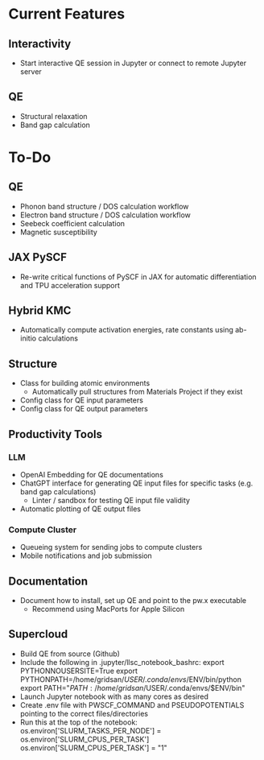 # Current Features

## Interactivity

- Start interactive QE session in Jupyter or connect to remote Jupyter server

## QE 

- Structural relaxation
- Band gap calculation 

# To-Do

## QE

- Phonon band structure / DOS calculation workflow
- Electron band structure / DOS calculation workflow
- Seebeck coefficient calculation
- Magnetic susceptibility

## JAX PySCF
- Re-write critical functions of PySCF in JAX for automatic differentiation and TPU acceleration support

## Hybrid KMC
- Automatically compute activation energies, rate constants using ab-initio calculations

## Structure
- Class for building atomic environments
    - Automatically pull structures from Materials Project if they exist
- Config class for QE input parameters
- Config class for QE output parameters

## Productivity Tools

### LLM
- OpenAI Embedding for QE documentations
- ChatGPT interface for generating QE input files for specific tasks (e.g. band gap calculations)
    - Linter / sandbox for testing QE input file validity
- Automatic plotting of QE output files

### Compute Cluster
- Queueing system for sending jobs to compute clusters
- Mobile notifications and job submission

## Documentation 
- Document how to install, set up QE and point to the pw.x executable
    - Recommend using MacPorts for Apple Silicon

## Supercloud 
- Build QE from source (Github)
- Include the following in .jupyter/llsc_notebook_bashrc:
    export PYTHONNOUSERSITE=True
    export PYTHONPATH=/home/gridsan/$USER/.conda/envs/$ENV/bin/python
    export PATH="${PATH}:/home/gridsan/$USER/.conda/envs/$ENV/bin"
- Launch Jupyter notebook with as many cores as desired
- Create .env file with PWSCF_COMMAND and PSEUDOPOTENTIALS pointing to the correct files/directories
- Run this at the top of the notebook:
    os.environ['SLURM_TASKS_PER_NODE'] = os.environ['SLURM_CPUS_PER_TASK']
    os.environ['SLURM_CPUS_PER_TASK'] = "1"
